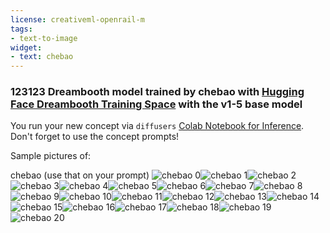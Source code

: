 ```yaml
---
license: creativeml-openrail-m
tags:
- text-to-image
widget:
- text: chebao
---
```

### 123123 Dreambooth model trained by chebao with [Hugging Face Dreambooth Training Space](https://huggingface.co/spaces/multimodalart/dreambooth-training) with the v1-5 base model

You run your new concept via `diffusers` [Colab Notebook for Inference](https://colab.research.google.com/github/huggingface/notebooks/blob/main/diffusers/sd_dreambooth_inference.ipynb). Don't forget to use the concept prompts! 

Sample pictures of:
  
  
  
  
  
  
  
  
  
  
  
  
  
  
  
  
  
  
  
  
chebao (use that on your prompt) 
![chebao 0](https://huggingface.co/chebao/123123/resolve/main/concept_images/chebao_%281%29.jpg)![chebao 1](https://huggingface.co/chebao/123123/resolve/main/concept_images/chebao_%282%29.jpg)![chebao 2](https://huggingface.co/chebao/123123/resolve/main/concept_images/chebao_%283%29.jpg)![chebao 3](https://huggingface.co/chebao/123123/resolve/main/concept_images/chebao_%284%29.jpg)![chebao 4](https://huggingface.co/chebao/123123/resolve/main/concept_images/chebao_%285%29.jpg)![chebao 5](https://huggingface.co/chebao/123123/resolve/main/concept_images/chebao_%286%29.jpg)![chebao 6](https://huggingface.co/chebao/123123/resolve/main/concept_images/chebao_%287%29.jpg)![chebao 7](https://huggingface.co/chebao/123123/resolve/main/concept_images/chebao_%288%29.jpg)![chebao 8](https://huggingface.co/chebao/123123/resolve/main/concept_images/chebao_%289%29.jpg)![chebao 9](https://huggingface.co/chebao/123123/resolve/main/concept_images/chebao_%2810%29.jpg)![chebao 10](https://huggingface.co/chebao/123123/resolve/main/concept_images/chebao_%2811%29.jpg)![chebao 11](https://huggingface.co/chebao/123123/resolve/main/concept_images/chebao_%2812%29.jpg)![chebao 12](https://huggingface.co/chebao/123123/resolve/main/concept_images/chebao_%2813%29.jpg)![chebao 13](https://huggingface.co/chebao/123123/resolve/main/concept_images/chebao_%2814%29.jpg)![chebao 14](https://huggingface.co/chebao/123123/resolve/main/concept_images/chebao_%2815%29.jpg)![chebao 15](https://huggingface.co/chebao/123123/resolve/main/concept_images/chebao_%2816%29.jpg)![chebao 16](https://huggingface.co/chebao/123123/resolve/main/concept_images/chebao_%2817%29.jpg)![chebao 17](https://huggingface.co/chebao/123123/resolve/main/concept_images/chebao_%2818%29.jpg)![chebao 18](https://huggingface.co/chebao/123123/resolve/main/concept_images/chebao_%2819%29.jpg)![chebao 19](https://huggingface.co/chebao/123123/resolve/main/concept_images/chebao_%2820%29.jpg)![chebao 20](https://huggingface.co/chebao/123123/resolve/main/concept_images/chebao_%2821%29.jpg)
